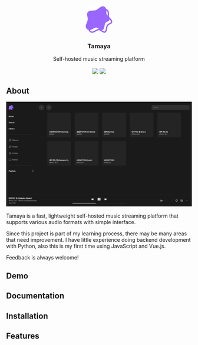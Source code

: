 <br>
<p align="center">
  <img src="/web/public/tamaya.svg" width="72">
  <h3 align="center">Tamaya</h3>
  <p align="center">Self-hosted music streaming platform
  <br><br>
  <img src="https://img.shields.io/github/license/bunubbv/tamaya?style=flat-square">
  <img src="https://img.shields.io/github/last-commit/bunubbv/tamaya?style=flat-square">
</p>

## About
<p align="center">
  <img src=".github/screenshots/tamaya.png" width="900">
</p>

Tamaya is a fast, lightweight self-hosted music streaming platform that supports various audio formats with simple interface.

Since this project is part of my learning process, there may be many areas that need improvement. I have little experience doing backend development with Python, also this is my first time using JavaScript and Vue.js.

Feedback is always welcome!

## Demo

## Documentation

## Installation

## Features